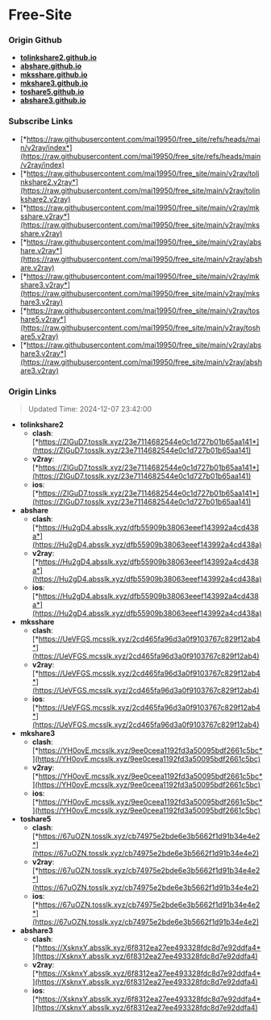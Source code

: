 # Free-Site

### Origin Github

- [**tolinkshare2.github.io**](https://github.com/tolinkshare2/tolinkshare2.github.io)
- [**abshare.github.io**](https://github.com/abshare/abshare.github.io)
- [**mksshare.github.io**](https://github.com/mksshare/mksshare.github.io)
- [**mkshare3.github.io**](https://github.com/mkshare3/mkshare3.github.io)
- [**toshare5.github.io**](https://github.com/toshare5/toshare5.github.io)
- [**abshare3.github.io**](https://github.com/abshare3/abshare3.github.io)

### Subscribe Links

- [*https://raw.githubusercontent.com/mai19950/free_site/refs/heads/main/v2ray/index*](https://raw.githubusercontent.com/mai19950/free_site/refs/heads/main/v2ray/index)
- [*https://raw.githubusercontent.com/mai19950/free_site/main/v2ray/tolinkshare2.v2ray*](https://raw.githubusercontent.com/mai19950/free_site/main/v2ray/tolinkshare2.v2ray)
- [*https://raw.githubusercontent.com/mai19950/free_site/main/v2ray/mksshare.v2ray*](https://raw.githubusercontent.com/mai19950/free_site/main/v2ray/mksshare.v2ray)
- [*https://raw.githubusercontent.com/mai19950/free_site/main/v2ray/abshare.v2ray*](https://raw.githubusercontent.com/mai19950/free_site/main/v2ray/abshare.v2ray)
- [*https://raw.githubusercontent.com/mai19950/free_site/main/v2ray/mkshare3.v2ray*](https://raw.githubusercontent.com/mai19950/free_site/main/v2ray/mkshare3.v2ray)
- [*https://raw.githubusercontent.com/mai19950/free_site/main/v2ray/toshare5.v2ray*](https://raw.githubusercontent.com/mai19950/free_site/main/v2ray/toshare5.v2ray)
- [*https://raw.githubusercontent.com/mai19950/free_site/main/v2ray/abshare3.v2ray*](https://raw.githubusercontent.com/mai19950/free_site/main/v2ray/abshare3.v2ray)

### Origin Links

> Updated Time: 2024-12-07 23:42:00

- **tolinkshare2**
  - **clash**: [*https://ZIGuD7.tosslk.xyz/23e7114682544e0c1d727b01b65aa141*](https://ZIGuD7.tosslk.xyz/23e7114682544e0c1d727b01b65aa141)
  - **v2ray**: [*https://ZIGuD7.tosslk.xyz/23e7114682544e0c1d727b01b65aa141*](https://ZIGuD7.tosslk.xyz/23e7114682544e0c1d727b01b65aa141)
  - **ios**: [*https://ZIGuD7.tosslk.xyz/23e7114682544e0c1d727b01b65aa141*](https://ZIGuD7.tosslk.xyz/23e7114682544e0c1d727b01b65aa141)
- **abshare**
  - **clash**: [*https://Hu2gD4.absslk.xyz/dfb55909b38063eeef143992a4cd438a*](https://Hu2gD4.absslk.xyz/dfb55909b38063eeef143992a4cd438a)
  - **v2ray**: [*https://Hu2gD4.absslk.xyz/dfb55909b38063eeef143992a4cd438a*](https://Hu2gD4.absslk.xyz/dfb55909b38063eeef143992a4cd438a)
  - **ios**: [*https://Hu2gD4.absslk.xyz/dfb55909b38063eeef143992a4cd438a*](https://Hu2gD4.absslk.xyz/dfb55909b38063eeef143992a4cd438a)
- **mksshare**
  - **clash**: [*https://UeVFGS.mcsslk.xyz/2cd465fa96d3a0f9103767c829f12ab4*](https://UeVFGS.mcsslk.xyz/2cd465fa96d3a0f9103767c829f12ab4)
  - **v2ray**: [*https://UeVFGS.mcsslk.xyz/2cd465fa96d3a0f9103767c829f12ab4*](https://UeVFGS.mcsslk.xyz/2cd465fa96d3a0f9103767c829f12ab4)
  - **ios**: [*https://UeVFGS.mcsslk.xyz/2cd465fa96d3a0f9103767c829f12ab4*](https://UeVFGS.mcsslk.xyz/2cd465fa96d3a0f9103767c829f12ab4)
- **mkshare3**
  - **clash**: [*https://YH0ovE.mcsslk.xyz/9ee0ceea1192fd3a50095bdf2661c5bc*](https://YH0ovE.mcsslk.xyz/9ee0ceea1192fd3a50095bdf2661c5bc)
  - **v2ray**: [*https://YH0ovE.mcsslk.xyz/9ee0ceea1192fd3a50095bdf2661c5bc*](https://YH0ovE.mcsslk.xyz/9ee0ceea1192fd3a50095bdf2661c5bc)
  - **ios**: [*https://YH0ovE.mcsslk.xyz/9ee0ceea1192fd3a50095bdf2661c5bc*](https://YH0ovE.mcsslk.xyz/9ee0ceea1192fd3a50095bdf2661c5bc)
- **toshare5**
  - **clash**: [*https://67uOZN.tosslk.xyz/cb74975e2bde6e3b5662f1d91b34e4e2*](https://67uOZN.tosslk.xyz/cb74975e2bde6e3b5662f1d91b34e4e2)
  - **v2ray**: [*https://67uOZN.tosslk.xyz/cb74975e2bde6e3b5662f1d91b34e4e2*](https://67uOZN.tosslk.xyz/cb74975e2bde6e3b5662f1d91b34e4e2)
  - **ios**: [*https://67uOZN.tosslk.xyz/cb74975e2bde6e3b5662f1d91b34e4e2*](https://67uOZN.tosslk.xyz/cb74975e2bde6e3b5662f1d91b34e4e2)
- **abshare3**
  - **clash**: [*https://XsknxY.absslk.xyz/6f8312ea27ee493328fdc8d7e92ddfa4*](https://XsknxY.absslk.xyz/6f8312ea27ee493328fdc8d7e92ddfa4)
  - **v2ray**: [*https://XsknxY.absslk.xyz/6f8312ea27ee493328fdc8d7e92ddfa4*](https://XsknxY.absslk.xyz/6f8312ea27ee493328fdc8d7e92ddfa4)
  - **ios**: [*https://XsknxY.absslk.xyz/6f8312ea27ee493328fdc8d7e92ddfa4*](https://XsknxY.absslk.xyz/6f8312ea27ee493328fdc8d7e92ddfa4)
